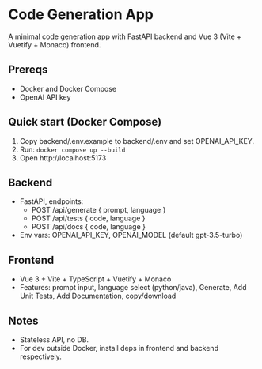 # Code Generation App

A minimal code generation app with FastAPI backend and Vue 3 (Vite + Vuetify + Monaco) frontend.

## Prereqs
- Docker and Docker Compose
- OpenAI API key

## Quick start (Docker Compose)
1. Copy backend/.env.example to backend/.env and set OPENAI_API_KEY.
2. Run: `docker compose up --build`
3. Open http://localhost:5173

## Backend
- FastAPI, endpoints:
  - POST /api/generate { prompt, language }
  - POST /api/tests { code, language }
  - POST /api/docs { code, language }
- Env vars: OPENAI_API_KEY, OPENAI_MODEL (default gpt-3.5-turbo)

## Frontend
- Vue 3 + Vite + TypeScript + Vuetify + Monaco
- Features: prompt input, language select (python/java), Generate, Add Unit Tests, Add Documentation, copy/download

## Notes
- Stateless API, no DB.
- For dev outside Docker, install deps in frontend and backend respectively.
